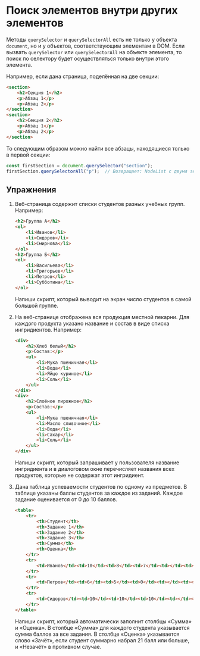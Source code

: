 # Поиск элементов внутри других элементов

Методы `querySelector` и `querySelectorAll` есть не только у объекта `document`, но и у объектов, соответствующим элементам в DOM. Если вызвать `querySelector` или `querySelectorAll` на объекте элемента, то поиск по селектору будет осуществляться только внутри этого элемента.

Например, если дана страница, поделённая на две секции:

```html
<section>
    <h2>Секция 1</h2>
    <p>Абзац 1</p>
    <p>Абзац 2</p>
</section>
<section>
    <h2>Секция 2</h2>
    <p>Абзац 1</p>
    <p>Абзац 2</p>
</section>
```

То следующим образом можно найти все абзацы, находящиеся только в первой секции:

```js
const firstSection = document.querySelector("section");
firstSection.querySelectorAll("p");  // Возвращает: NodeList с двумя элементами <p>
```

## Упражнения

1. Веб-страница содержит списки студентов разных учебных групп. Например:

    ```html
    <h2>Группа А</h2>
    <ol>
        <li>Иванов</li>
        <li>Сидоров</li>
        <li>Смирнова</li>
    </ol>
    <h2>Группа Б</h2>
    <ol>
        <li>Васильева</li>
        <li>Григорьев</li>
        <li>Петров</li>
        <li>Субботина</li>
    </ol>
    ```

    Напиши скрипт, который выводит на экран число студентов в самой большой группе.

1. На веб-странице отображена вся продукция местной пекарни. Для каждого продукта указано название и состав в виде списка ингридиентов. Например:

    ```html
    <div>
        <h2>Хлеб белый</h2>
        <p>Состав:</p>
        <ul>
            <li>Мука пшеничная</li>
            <li>Вода</li>
            <li>Яйцо куриное</li>
            <li>Соль</li>
        </ul>
    </div>
    <div>
        <h2>Слоёное пирожное</h2>
        <p>Состав:</p>
        <ul>
            <li>Мука пшеничная</li>
            <li>Масло сливочное</li>
            <li>Вода</li>
            <li>Сахар</li>
            <li>Соль</li>
        </ul>
    </div>
    ```

    Напиши скрипт, который запрашивает у пользователя название ингридиента и в диалоговом окне перечисляет названия всех продуктов, которые не содержат этот ингридиент.

1. Дана таблица успеваемости студентов по одному из предметов. В таблице указаны баллы студентов за каждое из заданий. Каждое задание оценивается от 0 до 10 баллов.

    ```html
    <table>
        <tr>
            <th>Студент</th>
            <th>Задание 1</th>
            <th>Задание 2</th>
            <th>Задание 3</th>
            <th>Сумма</th>
            <th>Оценка</th>
        </tr>
        <tr>
            <td>Иванов</td><td>10</td><td>8</td><td>7</td><td></td><td></td>
        </tr>
        <tr>
            <td>Петров</td><td>6</td><td>5</td><td>0</td><td></td><td></td>
        </tr>
        <tr>
            <td>Сидоров</td><td>10</td><td>10</td><td>10</td><td></td><td></td>
        </tr>
    </table>
    ```

    Напиши скрипт, который автоматически заполнит столбцы «Сумма» и «Оценка». В столбце «Сумма» для каждого студента указывается сумма баллов за все задания. В столбце «Оценка» указывается слово «Зачёт», если студент суммарно набрал 21 балл или больше, и «Незачёт» в противном случае.
